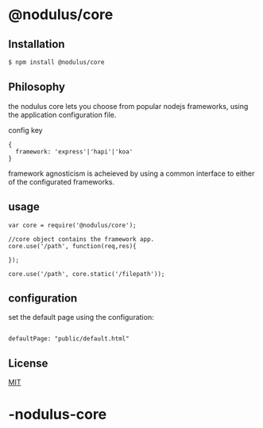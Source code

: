 # @nodulus/core

## Installation

```bash
$ npm install @nodulus/core
```

## Philosophy

the nodulus core lets you choose from popular nodejs frameworks, using the application configuration file.


config key
```
{
  framework: 'express'|'hapi'|'koa'
}
```

framework agnosticism is acheieved by using a common interface to either of the configurated frameworks.




## usage

```
var core = require('@nodulus/core');

//core object contains the framework app.
core.use('/path', function(req,res){

});

core.use('/path', core.static('/filepath'));

```


## configuration
set the default page using the configuration:

```

defaultPage: "public/default.html"

```
 
## License

  [MIT](LICENSE)
# -nodulus-core
